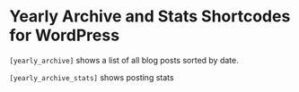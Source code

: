 # Yearly Archive and Stats Shortcodes for WordPress

`[yearly_archive]` shows a list of all blog posts sorted by date.

`[yearly_archive_stats]` shows posting stats
